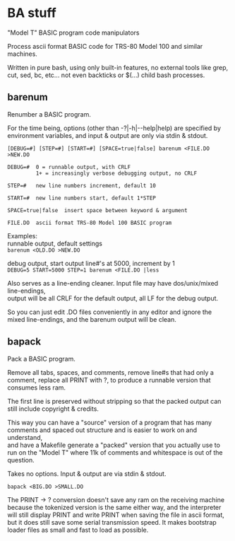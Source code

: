 # BA stuff

"Model T" BASIC program code manipulators

Process ascii format BASIC code for TRS-80 Model 100 and similar machines.

Written in pure bash, using only built-in features, no external tools like grep, cut, sed, bc, etc... not even backticks or $(...) child bash processes.

<!-- hide until it's ready
See [TPDD_sector](https://github.com/bkw777/TPDD_sector) (Makefile) for example use-case.

The "source" version of that program is sector.bas, and has far too many comments and spaces to waste that much space on a Model T.  
But the Makefile generates SECTOR.DO which is packed as small as possible, and that is what you actually run on the Model T.

As you work, moving lines around and using up the available line numbers between existing lines, you periodically run "make renum", and that renumbers the file in-place any time you want.
-->
## barenum

Renumber a BASIC program.

For the time being, options (other than -?|-h|--help|help) are specified by environment variables, and input & output are only via stdin & stdout.

```
[DEBUG=#] [STEP=#] [START=#] [SPACE=true|false] barenum <FILE.DO >NEW.DO

DEBUG=#  0 = runnable output, with CRLF
         1+ = increasingly verbose debugging output, no CRLF

STEP=#   new line numbers increment, default 10

START=#  new line numbers start, default 1*STEP

SPACE=true|false  insert space between keyword & argument

FILE.DO  ascii format TRS-80 Model 100 BASIC program
```

Examples:  
runnable output, default settings  
```barenum <OLD.DO >NEW.DO```

debug output, start output line#'s at 5000, increment by 1  
```DEBUG=5 START=5000 STEP=1 barenum <FILE.DO |less```

Also serves as a line-ending cleaner. Input file may have dos/unix/mixed line-endings,  
output will be all CRLF for the default output, all LF for the debug output.

So you can just edit .DO files conveniently in any editor and ignore the mixed line-endings, and the barenum output will be clean.

## bapack

Pack a BASIC program.

Remove all tabs, spaces, and comments, remove line#s that had only a comment, replace all PRINT with ?, to produce a runnable version that consumes less ram.

The first line is preserved without stripping so that the packed output can still include copyright & credits.

This way you can have a "source" version of a program that has many comments and spaced out structure and is easier to work on and understand,  
and have a Makefile generate a "packed" version that you actually use to run on the "Model T" where 11k of comments and whitespace is out of the question.

Takes no options. Input & output are via stdin & stdout.

```bapack <BIG.DO >SMALL.DO```

The PRINT -> ? conversion doesn't save any ram on the receiving machine because the tokenized version is the same either way, and the interpreter will still display PRINT and write PRINT when saving the file in ascii format, but it does still save some serial transmission speed. It makes bootstrap loader files as small and fast to load as possible.
